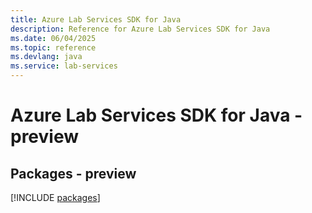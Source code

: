 ```yaml
---
title: Azure Lab Services SDK for Java
description: Reference for Azure Lab Services SDK for Java
ms.date: 06/04/2025
ms.topic: reference
ms.devlang: java
ms.service: lab-services
---
```

# Azure Lab Services SDK for Java - preview
## Packages - preview
[!INCLUDE [packages](lab-services-index.md)]